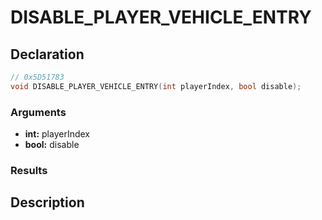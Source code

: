 # DISABLE_PLAYER_VEHICLE_ENTRY

## Declaration
```cpp
// 0x5D51783
void DISABLE_PLAYER_VEHICLE_ENTRY(int playerIndex, bool disable);
```

### Arguments
- **int:** playerIndex
- **bool:** disable

### Results

## Description
